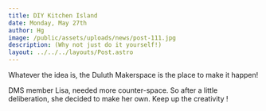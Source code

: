 ```yaml
---
title: DIY Kitchen Island
date: Monday, May 27th
author: Hg
image: /public/assets/uploads/news/post-111.jpg
description: (Why not just do it yourself!)
layout: ../../../layouts/Post.astro
---
```


Whatever the idea is, the Duluth Makerspace is the place to make it happen!

DMS member Lisa, needed more counter-space. So after a little deliberation, she decided to make her own. Keep up the creativity !
